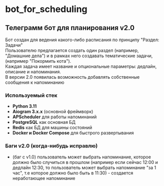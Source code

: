 # bot_for_scheduling
## Телеграмм бот для планирования v2.0
Бот создан для ведения какого-либо расписания
по принципу "Раздел: Задачи"<br>
Пользователю предлагается создать один раздел (например, "Домашние дела") и в рамках него создавать тематические задачи,
(например "Покормить кота").<br>
Каждая задача имеет название и опциональные параметры: дедлайн, описание и напоминания.<br>
В версии 2.0 появилась возможность добавлять собственные сообщения к напоминанию

### Используемый стек
* **Python 3.11**
* **Aiogram 3.x.x** (основной фреймворк)
* **APScheduler** для работы напоминаний
* **PostgreSQL** как основная БД
* **Redis** как БД для машины состояний
* **Docker и Docker Compose** для быстрого развертывания

### Баги v2.0 (когда-нибудь исправлю)

* (баг с v1.0) пользователь может выбрать напоминание, которое должно было случиться в прошлом 
(например если сейчас 12:00 и дедлайн 12:30, то пользователь может выбрать напоминание "за 1 час", 
т.е которое должно было быть в 11:30) - создается неработающее напоминание